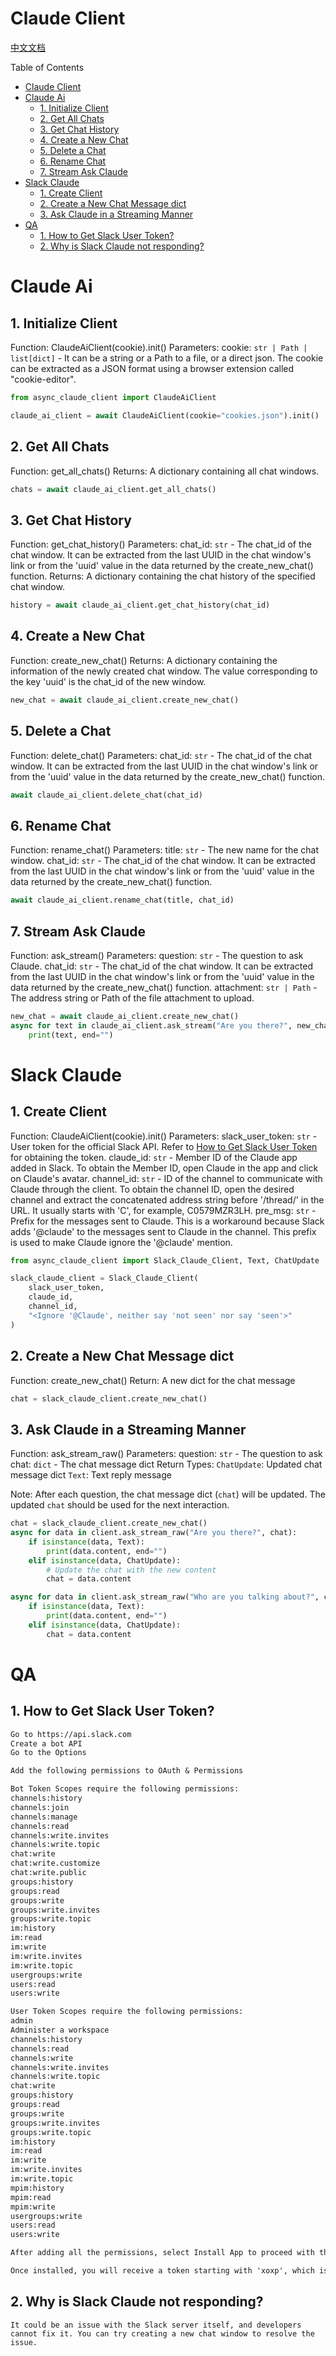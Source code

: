 # Claude Client
[中文文档](README_zh_cn.md)  

Table of Contents

- [Claude Client](#claude-client)
- [Claude Ai](#claude-ai)
    - [1. Initialize Client](#1-initialize-client)
    - [2. Get All Chats](#2-get-all-chats)
    - [3. Get Chat History](#3-get-chat-history)
    - [4. Create a New Chat](#4-create-a-new-chat)
    - [5. Delete a Chat](#5-delete-a-chat)
    - [6. Rename Chat](#6-rename-chat)
    - [7. Stream Ask Claude](#7-stream-ask-claude)
- [Slack Claude](#slack-claude)
    - [1. Create Client](#1-create-client)
    - [2. Create a New Chat Message dict](#2-create-a-new-chat-message-dict)
    - [3. Ask Claude in a Streaming Manner](#3-ask-claude-in-a-streaming-manner)
- [QA](#qa)
    - [1. How to Get Slack User Token?](#1-how-to-get-slack-user-token)
    - [2. Why is Slack Claude not responding?](#2-why-is-slack-claude-not-responding)

# Claude Ai

## 1. Initialize Client

Function:
ClaudeAiClient(cookie).init()
Parameters:
cookie: `str | Path | list[dict]` - It can be a string or a Path to a file, or a direct json.
The cookie can be extracted as a JSON format using a browser extension called "cookie-editor".

```python
from async_claude_client import ClaudeAiClient

claude_ai_client = await ClaudeAiClient(cookie="cookies.json").init()
```

## 2. Get All Chats

Function:
get_all_chats()
Returns:
A dictionary containing all chat windows.

```python
chats = await claude_ai_client.get_all_chats()
```

## 3. Get Chat History

Function:
get_chat_history()
Parameters:
chat_id: `str` - The chat_id of the chat window. It can be extracted from the last UUID in the chat window's link or
from the 'uuid' value in the data returned by the create_new_chat() function.
Returns:
A dictionary containing the chat history of the specified chat window.

```python
history = await claude_ai_client.get_chat_history(chat_id)
```

## 4. Create a New Chat

Function:
create_new_chat()
Returns:
A dictionary containing the information of the newly created chat window. The value corresponding to the key 'uuid' is
the chat_id of the new window.

```python
new_chat = await claude_ai_client.create_new_chat()
```

## 5. Delete a Chat

Function:
delete_chat()
Parameters:
chat_id: `str` - The chat_id of the chat window. It can be extracted from the last UUID in the chat window's link or
from the 'uuid' value in the data returned by the create_new_chat() function.

```python
await claude_ai_client.delete_chat(chat_id)
```

## 6. Rename Chat

Function:
rename_chat()
Parameters:
title: `str` - The new name for the chat window.
chat_id: `str` - The chat_id of the chat window. It can be extracted from the last UUID in the chat window's link or
from the 'uuid' value in the data returned by the create_new_chat() function.

```python
await claude_ai_client.rename_chat(title, chat_id)
```

## 7. Stream Ask Claude

Function:
ask_stream()
Parameters:
question: `str` - The question to ask Claude.
chat_id: `str` - The chat_id of the chat window. It can be extracted from the last UUID in the chat window's link or
from the 'uuid' value in the data returned by the create_new_chat() function.
attachment: `str | Path` - The address string or Path of the file attachment to upload.

```python
new_chat = await claude_ai_client.create_new_chat()
async for text in claude_ai_client.ask_stream("Are you there?", new_chat["uuid"]):
    print(text, end="")
```

# Slack Claude

## 1. Create Client

Function:
ClaudeAiClient(cookie).init()
Parameters:
slack_user_token: `str` - User token for the official Slack API. Refer
to [How to Get Slack User Token](#1-how-to-get-slack-user-token) for obtaining the token.
claude_id: `str` - Member ID of the Claude app added in Slack. To obtain the Member ID, open Claude in the app and click
on Claude's avatar.
channel_id: `str` - ID of the channel to communicate with Claude through the client. To obtain the channel ID, open the
desired channel and extract the concatenated address string before '/thread/' in the URL. It usually starts with 'C',
for example, C0579MZR3LH.
pre_msg: `str` - Prefix for the messages sent to Claude. This is a workaround because Slack adds '@claude' to the
messages sent to Claude in the channel. This prefix is used to make Claude ignore the '@claude' mention.

```python
from async_claude_client import Slack_Claude_Client, Text, ChatUpdate

slack_claude_client = Slack_Claude_Client(
    slack_user_token,
    claude_id,
    channel_id,
    "<Ignore '@Claude', neither say 'not seen' nor say 'seen'>"
)
```

## 2. Create a New Chat Message dict

Function:
create_new_chat()
Return:
A new dict for the chat message

```python
chat = slack_claude_client.create_new_chat()
```

## 3. Ask Claude in a Streaming Manner

Function:
ask_stream_raw()
Parameters:
question: `str` - The question to ask
chat: `dict` - The chat message dict
Return Types:
`ChatUpdate`: Updated chat message dict
`Text`: Text reply message

Note:
After each question, the chat message dict (`chat`) will be updated. The updated `chat` should be used for the next
interaction.

```python
chat = slack_claude_client.create_new_chat()
async for data in client.ask_stream_raw("Are you there?", chat):
    if isinstance(data, Text):
        print(data.content, end="")
    elif isinstance(data, ChatUpdate):
        # Update the chat with the new content
        chat = data.content

async for data in client.ask_stream_raw("Who are you talking about?", chat):
    if isinstance(data, Text):
        print(data.content, end="")
    elif isinstance(data, ChatUpdate):
        chat = data.content
```

# QA

## 1. How to Get Slack User Token?

```md
Go to https://api.slack.com
Create a bot API
Go to the Options

Add the following permissions to OAuth & Permissions

Bot Token Scopes require the following permissions:
channels:history
channels:join
channels:manage
channels:read
channels:write.invites
channels:write.topic
chat:write
chat:write.customize
chat:write.public
groups:history
groups:read
groups:write
groups:write.invites
groups:write.topic
im:history
im:read
im:write
im:write.invites
im:write.topic
usergroups:write
users:read
users:write

User Token Scopes require the following permissions:
admin
Administer a workspace
channels:history
channels:read
channels:write
channels:write.invites
channels:write.topic
chat:write
groups:history
groups:read
groups:write
groups:write.invites
groups:write.topic
im:history
im:read
im:write
im:write.invites
im:write.topic
mpim:history
mpim:read
mpim:write
usergroups:write
users:read
users:write

After adding all the permissions, select Install App to proceed with the installation.

Once installed, you will receive a token starting with 'xoxp', which is the Slack user token.
```

## 2. Why is Slack Claude not responding?

    It could be an issue with the Slack server itself, and developers cannot fix it. You can try creating a new chat window to resolve the issue.